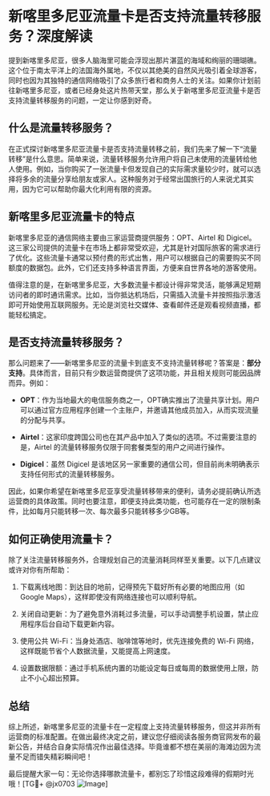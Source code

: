 # 新喀里多尼亚流量卡是否支持流量转移服务？深度解读

提到新喀里多尼亚，很多人脑海里可能会浮现出那片湛蓝的海域和绚丽的珊瑚礁。这个位于南太平洋上的法国海外属地，不仅以其绝美的自然风光吸引着全球游客，同时也因为其独特的通信网络吸引了众多旅行者和商务人士的关注。如果你计划前往新喀里多尼亚，或者已经身处这片热带天堂，那么关于新喀里多尼亚流量卡是否支持流量转移服务的问题，一定让你感到好奇。

## 什么是流量转移服务？

在正式探讨新喀里多尼亚流量卡是否支持流量转移之前，我们先来了解一下“流量转移”是什么意思。简单来说，流量转移服务允许用户将自己未使用的流量转给他人使用。例如，当你购买了一张流量卡但发现自己的实际需求量较少时，就可以选择将多余的流量分享给朋友或家人。这种服务对于经常出国旅行的人来说尤其实用，因为它可以帮助你最大化利用有限的资源。

## 新喀里多尼亚流量卡的特点

新喀里多尼亚的通信网络主要由三家运营商提供服务：OPT、Airtel 和 Digicel。这三家公司提供的流量卡在市场上都非常受欢迎，尤其是针对国际旅客的需求进行了优化。这些流量卡通常以预付费的形式出售，用户可以根据自己的需要购买不同额度的数据包。此外，它们还支持多种语言界面，方便来自世界各地的游客使用。

值得注意的是，在新喀里多尼亚，大多数流量卡都设计得非常灵活，能够满足短期访问者的即时通讯需求。比如，当你抵达机场后，只需插入流量卡并按照指示激活即可开始使用互联网服务。无论是浏览社交媒体、查看邮件还是观看视频直播，都能轻松搞定。

## 是否支持流量转移服务？

那么问题来了——新喀里多尼亚的流量卡到底支不支持流量转移呢？答案是：**部分支持**。具体而言，目前只有少数运营商提供了这项功能，并且相关规则可能因品牌而异。例如：

- **OPT**：作为当地最大的电信服务商之一，OPT确实推出了流量共享计划。用户可以通过官方应用程序创建一个主账户，并邀请其他成员加入，从而实现流量的分配与共享。
  
- **Airtel**：这家印度跨国公司也在其产品中加入了类似的选项。不过需要注意的是，Airtel 的流量转移服务仅限于同套餐类型的用户之间进行操作。

- **Digicel**：虽然 Digicel 是该地区另一家重要的通信公司，但目前尚未明确表示支持任何形式的流量转移服务。

因此，如果你希望在新喀里多尼亚享受流量转移带来的便利，请务必提前确认所选运营商的具体政策。同时也要注意，即便支持此类功能，也可能存在一定的限制条件，比如每月只能转移一次、每次最多只能转移多少GB等。

## 如何正确使用流量卡？

除了关注流量转移服务外，合理规划自己的流量消耗同样至关重要。以下几点建议或许对你有所帮助：

1. 下载离线地图：到达目的地前，记得预先下载好所有必要的地图应用（如 Google Maps），这样即使没有网络连接也可以顺利导航。
   
2. 关闭自动更新：为了避免意外消耗过多流量，可以手动调整手机设置，禁止应用程序后台自动下载更新内容。
   
3. 使用公共 Wi-Fi：当身处酒店、咖啡馆等地时，优先连接免费的 Wi-Fi 网络，这样既能节省个人数据流量，又能提高上网速度。

4. 设置数据限额：通过手机系统内置的功能设定每日或每周的数据使用上限，防止不小心超出预算。

## 总结

综上所述，新喀里多尼亚的流量卡在一定程度上支持流量转移服务，但这并非所有运营商的标准配置。在做出最终决定之前，建议您仔细阅读各服务商官网发布的最新公告，并结合自身实际情况作出最佳选择。毕竟谁都不想在美丽的海滩边因为流量不足而错失精彩瞬间吧！

最后提醒大家一句：无论你选择哪款流量卡，都别忘了珍惜这段难得的假期时光哦！[TG💪+ @jx0703 ![Image](https://github.com/user-attachments/assets/dbca1d08-cadb-493c-b0ec-ad6f7a83f270)]